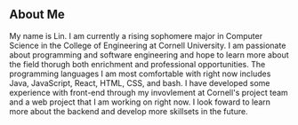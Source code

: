 ## About Me
My name is Lin. I am currently a rising sophomere major in Computer Science in the College of Engineering at Cornell University. I am passionate about programming and software engineering and hope to learn more about the field thorugh both enrichment and professional opportunities. The programming languages I am most comfortable with right now includes Java, JavaScript, React, HTML, CSS, and bash. I have developed some experience with front-end through my invovlement at Cornell's project team and a web project that I am working on right now. I look foward to learn more about the backend and develop more skillsets in the future.

